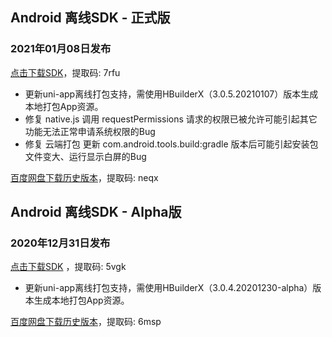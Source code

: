 ## Android 离线SDK - 正式版

### 2021年01月08日发布
[点击下载SDK](https://pan.baidu.com/s/14SZ-CjlbaNtGHk3CpamgXQ)，提取码: 7rfu

+ 更新uni-app离线打包支持，需使用HBuilderX（3.0.5.20210107）版本生成本地打包App资源。
+ 修复 native.js 调用 requestPermissions 请求的权限已被允许可能引起其它功能无法正常申请系统权限的Bug
+ 修复 云端打包 更新 com.android.tools.build:gradle 版本后可能引起安装包文件变大、运行显示白屏的Bug

[百度网盘下载历史版本](https://pan.baidu.com/s/1Gpbnq3wLvvnRO6W-SlvVpA)，提取码: neqx



## Android 离线SDK - Alpha版

### 2020年12月31日发布
[点击下载SDK](https://pan.baidu.com/s/1NLBTW94Im_zg5R38Wiijdg) ，提取码: 5vgk

+ 更新uni-app离线打包支持，需使用HBuilderX（3.0.4.20201230-alpha）版本生成本地打包App资源。

[百度网盘下载历史版本](https://pan.baidu.com/s/10fne34bwxWGtDJTd4PhroA)，提取码: 6msp
